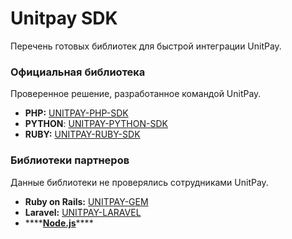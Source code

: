 # Unitpay SDK

Перечень готовых библиотек для быстрой интеграции UnitPay.

### Официальная библиотека

Проверенное решение, разработанное командой UnitPay.

* **PHP:** [UNITPAY-PHP-SDK](https://github.com/unitpay/php-sdk)
* **PYTHON**: [UNITPAY-PYTHON-SDK](https://github.com/unitpay/python-sdk)
* **RUBY:** [UNITPAY-RUBY-SDK](https://github.com/unitpay/ruby-sdk)

### Библиотеки партнеров

Данные библиотеки не проверялись сотрудниками UnitPay.

* **Ruby on Rails:** [UNITPAY-GEM](https://github.com/unitpayService/rails-unitpay)
* **Laravel:** [UNITPAY-LARAVEL](https://github.com/unitpayService/laravel-unitpay)
* \*\*\*\*[**Node.js**](https://www.npmjs.com/package/unitpay-api)\*\*\*\*

